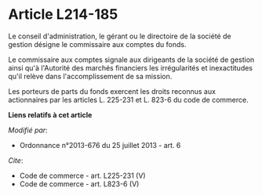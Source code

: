 # Article L214-185

Le conseil d'administration, le gérant ou le directoire de la société de gestion désigne le commissaire aux comptes du
fonds. 

Le commissaire aux comptes signale aux dirigeants de la société de gestion ainsi qu'à l'Autorité des marchés financiers les
irrégularités et inexactitudes qu'il relève dans l'accomplissement de sa mission. 

Les porteurs de parts du fonds exercent les droits reconnus aux actionnaires par les articles L. 225-231 et L. 823-6 du code
de commerce.

**Liens relatifs à cet article**

_Modifié par_:

  - Ordonnance n°2013-676 du 25 juillet 2013 - art. 6

_Cite_:

  - Code de commerce - art. L225-231 (V)
  - Code de commerce - art. L823-6 (V)
